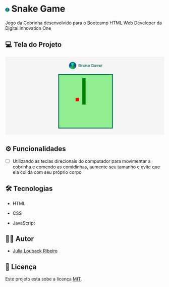 # <img src="img\snake.png" style="zoom:5%;" /> Snake Game 



 Jogo da Cobrinha desenvolvido para o Bootcamp HTML Web Developer da Digital Innovation One



## 💻 Tela do Projeto

![tela](img/tela.jpg)



 ## ⚙ Funcionalidades

- [ ] Utilizando as teclas direcionais do computador para movimentar a cobrinha e comendo as comidinhas, aumente seu tamanho e evite que ela colida com seu próprio corpo

  


## 🛠 Tecnologias 

- HTML

- CSS

- JavaScript

  

## 👩‍💻 Autor

- [Julia Louback Ribeiro](https://github.com/JuliaLouback)



## 📝 Licença

Este projeto esta sobe a licença [MIT](https://github.com/JuliaLouback/snake-game/blob/master/LICENSE).

